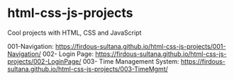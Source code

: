 # html-css-js-projects
Cool projects with HTML, CSS and JavaScript

001-Navigation: https://firdous-sultana.github.io/html-css-js-projects/001-Navigation/
002- Login Page: https://firdous-sultana.github.io/html-css-js-projects/002-LoginPage/
003- Time Management System: https://firdous-sultana.github.io/html-css-js-projects/003-TimeMgmt/

